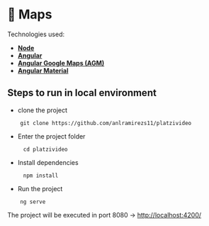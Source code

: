 # :ledger: Maps

Technologies used:

- [**Node**](https://nodejs.org/en/)
- [**Angular**](https://angular.io/)
- [**Angular Google Maps (AGM)**](https://angular-maps.com/api-docs/agm-core/index.html)
- [**Angular Material**](https://material.angular.io/)

## Steps to run in local environment

- clone the project

```shell
    git clone https://github.com/anlramirezs11/platzivideo
```

- Enter the project folder

```shell
     cd platzivideo
```

- Install dependencies

```shell
     npm install
```

- Run the project

```shell
    ng serve
```

The project will be executed in port 8080 -> [http://localhost:4200/](http://localhost:4200/)
